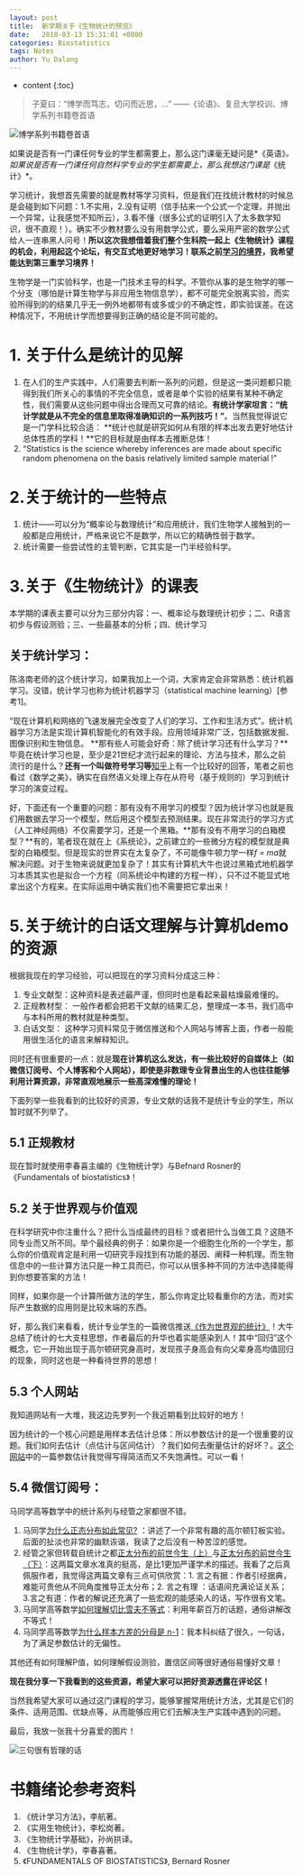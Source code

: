 ```yaml
---
layout: post
title:  新学期关于《生物统计的预览》
date:   2018-03-13 15:31:01 +0800
categories: Biostatistics
tags: Notes
author: Yu Dalang
---
```


* content
{:toc}

> 子夏曰：“博学而笃志，切问而近思，...”
>        ——《论语》、复旦大学校训、博学系列书籍卷首语

![博学系列书籍卷首语](http://upload-images.jianshu.io/upload_images/3909752-0b5d1793c194c26b.jpg?imageMogr2/auto-orient/strip%7CimageView2/2/w/500)


如果说是否有一门课任何专业的学生都需要上，那么这门课毫无疑问是*《英语》*。如果说是否有一门课任何自然科学专业的学生都需要上，那么我想这门课是*《统计》*。

学习统计，我想首先需要的就是教材等学习资料，但是我们在找统计教材的时候总是会碰到如下问题：1.不实用，2.没有证明（信手拈来一个公式一个定理，并抛出一个异常，让我感觉不知所云），3.看不懂（很多公式的证明引入了太多数学知识，很不直观！）。确实不少教材要么没有用数学公式，要么采用严密的数学公式给人一连串黑人问号！**所以这次我想借着我们整个生科院一起上《生物统计》课程的机会，利用起这个论坛，有交互式地更好地学习！联系之前[学习的境界](https://ydlnau.github.io/MathSimpleForum/2018/01/18/appeal-for-the-forum/#2-%E4%B8%BA%E4%BB%80%E4%B9%88%E8%A6%81%E5%BB%BA%E8%AE%BE%E8%BF%99%E7%BD%91%E7%AB%99)，我希望能达到第三重学习境界！**

生物学是一门实验科学，也是一门技术主导的科学。不管你从事的是生物学的哪一个分支（哪怕是计算生物学与非应用生物信息学），都不可能完全脱离实验，而实验所得到的的结果几乎无一例外地都带有或多或少的不确定性，即实验误差。在这种情况下，不用统计学而想要得到正确的结论是不同可能的。

# 1. 关于什么是统计的见解
1.  在人们的生产实践中，人们需要去判断一系列的问题，但是这一类问题都只能得到我们所关心的事情的不完全信息，或者是单个实验的结果有某种不确定性，我们需要从这些问题中得出合理而又可靠的结论。**有统计学家坦言：“统计学就是从不完全的信息里取得准确知识的一系列技巧！”**。当然我觉得说它是一门学科比较合适： **统计也就是研究如何从有限的样本出发去更好地估计总体性质的学科！**它的目标就是由样本去推断总体！
1.  “Statistics is the science whereby inferences are made about specific random phenomena on the basis relatively limited sample material !”

# 2.关于统计的一些特点

1. 统计——可以分为“概率论与数理统计”和应用统计，我们生物学人接触到的一般都是应用统计，严格来说它不是数学，所以它的精确性弱于数学。
1. 统计需要一些尝试性的主管判断，它其实是一门半经验科学。


# 3.关于《生物统计》的课表

本学期的课表主要可以分为三部分内容：一、概率论与数理统计初步；二、R语言初步与假设测验；三、一些最基本的分析；四、统计学习

## 关于统计学习：

陈洛南老师的这个统计学习，如果我加上一个词，大家肯定会非常熟悉：统计机器学习。没错，统计学习也称为统计机器学习（statistical machine learning）[参考1]。

“现在计算机和网络的飞速发展完全改变了人们的学习、工作和生活方式”。统计机器学习方法是实现计算机智能化的有效手段。应用领域非常广泛，包括数据发掘、图像识别和生物信息。
**那有些人可能会好奇：除了统计学习还有什么学习？**毕竟在统计学习也是，至少是21世纪才流行起来的理论、方法与技术，那么之前流行的是什么？**还有一个叫做符号学习等**[知乎](https://www.zhihu.com/question/55551036)上有一个比较好的回答，笔者之前也看过《数学之美》，确实在自然语义处理上存在从符号（基于规则的）学习到统计学习的演变过程。

好，下面还有一个重要的问题：那有没有不用学习的模型？因为统计学习也就是我们用数据去学习一个模型，然后用这个模型去预测结果。现在非常流行的学习方式（人工神经网络）不仅需要学习，还是一个黑箱。**那有没有不用学习的白箱模型？**有的，笔者现在就在上《系统论》，之前建立的一些微分方程的模型就是典型的白箱模型。但是现实的世界实在太复杂了，不可能像牛顿力学一样*f = ma*就解决问题。对于生物来说就更加复杂了！其实有计算机大牛也说过黑箱式地机器学习本质其实也是拟合一个方程（同系统论中构建的方程一样），只不过不能显式地拿出这个方程来。在实际运用中确实我们也不需要把它拿出来！


# 5.关于统计的白话文理解与计算机demo的资源

根据我现在的学习经验，可以把现在的学习资料分成这三种：

1. 专业文献型：这种资料是表述最严谨，但同时也是看起来最枯燥最难懂的。
1. 正规教材型： 一般作者都会把若干文献的结果汇总，整理成一本书，我们高中与本科所用的教材就是种类型。
1. 白话文型： 这种学习资料常见于微信推送和个人网站与博客上面，作者一般能用很生活化的语言来解释知识。

同时还有很重要的一点：就是**现在计算机这么发达，有一些比较好的自媒体上（如微信订阅号、个人博客和个人网站），即使是非数理专业背景出生的人也往往能够利用计算资源，非常直观地展示一些高深难懂的理论！**

下面列举一些我看到的比较好的资源，专业文献的话我不是统计专业的学生，所以暂时就不列举了。

## 5.1 正规教材

现在暂时就使用李春喜主编的《生物统计学》与Befnard Rosner的《Fundamentals of biostatistics》！

## 5.2 关于世界观与价值观

在科学研究中你注重什么？把什么当成最终的目标？或者把什么当做工具？这随不同专业而又所不同。举个最经典的例子：如果你是一个细胞生化所的一个学生，那么你的价值观肯定是利用一切研究手段找到有功能的基因、阐释一种机理。而生物信息中的一些计算方法只是一种工具而已，你可以从很多种不同的方法中选择能得到你想要答案的方法！

同样，如果你是一个计算所做方法的学生，那么你肯定比较看重你的方法，而对实际产生数据的应用则是比较末端的东西。

好，那么我们来看看，统计专业学生的一篇微信推送[《作为世界观的统计》](https://mp.weixin.qq.com/s?__biz=MjM5NDQ3NTkwMA==&mid=2650142537&idx=1&sn=4ceb13a08f9d60e29541fff0df131889&chksm=be866d5a89f1e44cfb32dbfb49fffbca722cbf1ec4ebd99785057656df3295f0958fc8c6cbf4&mpshare=1&scene=1&srcid=0225whyWgp1mIZwRbgn4DZB7#rd)！大牛总结了统计的七大支柱思想，作者最后的升华也着实能感染到人！其中“回归”这个概念，它一开始出现于高尔顿研究身高时，发现孩子身高会有向父辈身高均值回归的现象，同时这也是一种看待世界的思想！

## 5.3 个人网站

我知道网站有一大堆，我这边先罗列一个我近期看到比较好的地方！

因为统计的一个核心问题是用样本去估计总体：所以参数估计的是一个很重要的议题。我们如何去估计（点估计与区间估计）？我们如何去衡量估计的好坏？。[这个网站](http://wulc.me/2017/02/18/%E6%A6%82%E7%8E%87%E8%AE%BA%E4%B8%8E%E6%95%B0%E7%90%86%E7%BB%9F%E8%AE%A1%E7%9F%A5%E8%AF%86%E6%95%B4%E7%90%86(6)-%E5%8F%82%E6%95%B0%E4%BC%B0%E8%AE%A1/)中的一篇参数估计我觉得写得简洁而又不失饱满性。可以一看！

## 5.4 微信订阅号：

马同学高等数学中的统计系列与经管之家都很不错。

1. 马同学[为什么正态分布如此常见?](https://mp.weixin.qq.com/s?__biz=MzIyMTU0NDMyNA==&mid=2247489208&idx=1&sn=349dc42f33befe49007c7b0eb33e68bf&chksm=e83a7c53df4df545abc55743f90c9da3014d248f4a9b6c8ab9b4a377ee0cfd1773fb0022f223&mpshare=1&scene=1&srcid=0312ZInW6fPEM1bp3qbNw3Sy#rd) ：讲述了一个非常有趣的高尔顿钉板实验。后面的扯淡也非常的幽默诙谐，我读了之后没有一种苦涩的感觉。
2. 经管之家但转载自统计之都[正太分布的前世今生（上）](https://mp.weixin.qq.com/s?__biz=MjM5Nzc3ODkyMA==&mid=402245199&idx=2&sn=4f66535ff56ae766cee5c610ec0bf98e&scene=21)与[正太分布的前世今生（下）](https://mp.weixin.qq.com/s?src=3&timestamp=1520860565&ver=1&signature=aCA3HTI7z6dU2UUFzpJ8sIsh99GnUEIfuJFlbpVnNxNQzXKOwKptnkFzqRWREI*ADUNvnP2NaBtNCL9UZh3usk6TlER5mYIgO8l2fC9nTeh1xbVU4*S0YcD73oYSSoI8NwUk2iMzJheHvEMQ368i4Q==)：这两篇文章水准真的挺高，是比1更加严谨学术的描述。我看了之后真佩服作者，我觉得这两篇文章有三点可供欣赏：1. 言之有据：作者引经据典，难能可贵他从不同角度推导正太分布；2. 言之有理 ：话语间充满论证关系；3.言之有道：作者的解说还充满了一些宏观的能感染人的话，写作很有文笔。
3. 马同学高等数学[如何理解切比雪夫不等式](https://mp.weixin.qq.com/s?__biz=MzIyMTU0NDMyNA==&mid=2247488312&idx=1&sn=563f71e96da00ace2ace03614b49ddf0&chksm=e83a79d3df4df0c5feba345885e4e6372deba121fa536c8cfe030ff4fc5f8220e65389cd5660&mpshare=1&scene=1&srcid=0312ISyw7UekvM91rIFbNCaa#rd)：利用年薪百万的话题，通俗讲解改不等式！
4. 马同学高等数学[为什么样本方差的分母是 n-1](https://mp.weixin.qq.com/s?__biz=MzIyMTU0NDMyNA==&mid=2247489292&idx=1&sn=42f6bb65fbd023fca713294f8a2e2e0f&chksm=e83a7de7df4df4f12a673139ab8d9b2f103f7bc09b73108be195889e607b1c01dca7e741aceb&mpshare=1&scene=1&srcid=0312lxER5pX0xJAge0I6lIB1#rd)：我本科纠结了很久，一句话，为了满足参数估计的无偏性。

其他还有如何理解P值，如何理解假设测验，置信区间等很好通俗易懂好文章！

**现在我分享一下我看到的这些资源，希望大家可以把好资源透露在评论区！**

当然我希望大家可以通过这门课程的学习，能够掌握常用统计方法，尤其是它们的条件、适用范围、优缺点等，从而能够应用它们去解决生产实践中遇到的问题。

最后，我放一张我十分喜爱的图片！

![三句很有哲理的话](https://upload-images.jianshu.io/upload_images/3909752-1119d04bce65e398.jpg?imageMogr2/auto-orient/strip%7CimageView2/2/w/1240)

# 书籍绪论参考资料

1. 《统计学习方法》，李航著。
1. 《实用生物统计》，李松岗著。
1. 《生物统计学基础》，孙尚拱译。
1.  《生物统计学》，李春喜著。
1. 《FUNDAMENTALS OF BIOSTATISTICS》, Bernard Rosner


